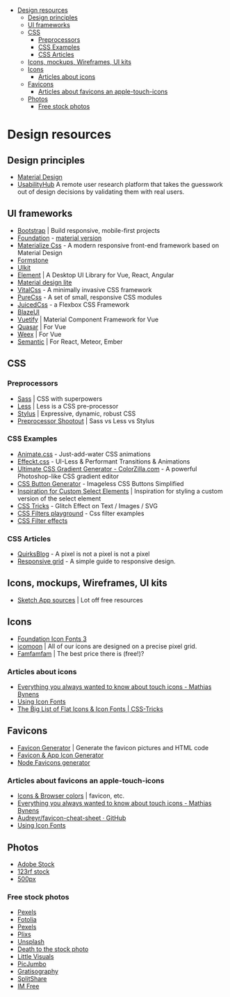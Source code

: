 - [Design resources](#design-resources)
  * [Design principles](#design-principles)
  * [UI frameworks](#ui-frameworks)
  * [CSS](#css)
    + [Preprocessors](#preprocessors)
    + [CSS Examples](#css-examples)
    + [CSS Articles](#css-articles)
  * [Icons, mockups, Wireframes, UI kits](#icons-mockups-wireframes-ui-kits)
  * [Icons](#icons)
    + [Articles about icons](#articles-about-icons)
  * [Favicons](#favicons)
    + [Articles about favicons an apple-touch-icons](#articles-about-favicons-an-apple-touch-icons)
  * [Photos](#photos)
    + [Free stock photos](#free-stock-photos)

<!-- END TOC -->

# Design resources

## Design principles

* [Material Design](https://material.io/guidelines/)
* [UsabilityHub](https://usabilityhub.com/) A remote user research platform that takes the guesswork out of design decisions by validating them with real users.

## UI frameworks

* [Bootstrap](https://getbootstrap.com/) | Build responsive, mobile-first projects
* [Foundation](http://foundation.zurb.com/docs/) - [material version](https://github.com/mikolajdobrucki/material-foundation)
* [Materialize Css](https://materializecss.com/) - A modern responsive front-end framework based on Material Design
* [Formstone](https://formstone.it)
* [UIkit](https://getuikit.com/)
* [Element](https://element.eleme.io/) | A Desktop UI Library for Vue, React, Angular
* [Material design lite](https://getmdl.io/)
* [VitalCss](https://vitalcss.com/) - A minimally invasive CSS framework
* [PureCss](https://purecss.io) - A set of small, responsive CSS modules
* [JuicedCss](http://juicedcss.com/) - a Flexbox CSS Framework
* [BlazeUI](https://www.blazeui.com/)
* [Vuetify](https://vuetifyjs.com/) | Material Component Framework for Vue
* [Quasar](http://quasar-framework.org/) | For Vue
* [Weex](https://weex-project.io/index.html) | For Vue
* [Semantic](https://semantic-ui.com/) | For React, Meteor, Ember


## CSS

### Preprocessors

* [Sass](http://sass-lang.com/) | CSS with superpowers
* [Less](http://lesscss.org/) | Less is a CSS pre-processor
* [Stylus](http://stylus-lang.com/) | Expressive, dynamic, robust CSS
* [Preprocessor Shootout](https://code.tutsplus.com/tutorials/sass-vs-less-vs-stylus-preprocessor-shootout--net-24320) | Sass vs Less vs Stylus


### CSS Examples

* [Animate.css](http://daneden.github.io/animate.css/) - Just-add-water CSS animations
* [Effeckt.css](http://h5bp.github.io/Effeckt.css/) - UI-Less & Performant Transitions & Animations
* [Ultimate CSS Gradient Generator - ColorZilla.com](http://www.colorzilla.com/gradient-editor/) - A powerful Photoshop-like CSS gradient editor
* [CSS Button Generator](http://www.cssbuttongenerator.com) - Imageless CSS Buttons Simplified
* [Inspiration for Custom Select Elements](http://tympanus.net/codrops/2014/07/10/inspiration-for-custom-select-elements/) |
   Inspiration for styling a custom version of the select element
* [CSS Tricks](https://css-tricks.com/glitch-effect-text-images-svg/) - Glitch Effect on Text / Images / SVG
* [CSS Filters playground](http://bennettfeely.com/filters/) - Css filter examples
* [CSS Filter effects](http://html5-demos.appspot.com/static/css/filters/index.html)

### CSS Articles

* [QuirksBlog](http://www.quirksmode.org/blog/archives/2010/04/a_pixel_is_not.html) - A pixel is not a pixel is not a pixel
* [Responsive grid](http://www.adamkaplan.me/grid/) - A simple guide to responsive design.


## Icons, mockups, Wireframes, UI kits

* [Sketch App sources](https://www.sketchappsources.com/) | Lot off free resources

## Icons

* [Foundation Icon Fonts 3](http://zurb.com/playground/foundation-icon-fonts-3)
* [icomoon](https://icomoon.io/) | All of our icons are designed on a precise pixel grid.
* [Famfamfam](http://www.famfamfam.com/) | The best price there is (free!)?

### Articles about icons

* [Everything you always wanted to know about touch icons - Mathias Bynens](https://mathiasbynens.be/notes/touch-icons)
* [Using Icon Fonts](http://gomakethings.com/icon-fonts/)
* [The Big List of Flat Icons & Icon Fonts | CSS-Tricks](http://css-tricks.com/flat-icons-icon-fonts/)

## Favicons

* [Favicon Generator](http://realfavicongenerator.net) | Generate the favicon pictures and HTML code
* [Favicon & App Icon Generator](https://www.favicon-generator.org/)
* [Node Favicons generator](https://github.com/haydenbleasel/favicons)

### Articles about favicons an apple-touch-icons

* [Icons & Browser colors](https://developers.google.com/web/fundamentals/design-and-ux/browser-customization/) | favicon, etc.
* [Everything you always wanted to know about touch icons - Mathias Bynens](https://mathiasbynens.be/notes/touch-icons)
* [Audreyr/favicon-cheat-sheet · GitHub](https://github.com/audreyr/favicon-cheat-sheet)
* [Using Icon Fonts](http://gomakethings.com/icon-fonts/)

## Photos

* [Adobe Stock](https://stock.adobe.com/)
* [123rf stock](https://nl.123rf.com/)
* [500px](https://web.500px.com/)

### Free stock photos

* [Pexels](https://www.pexels.com/)
* [Fotolia](http://www.fotolia.com)
* [Pexels](https://www.pexels.com)
* [Plixs](https://plixs.com)
* [Unsplash](http://unsplash.com/)
* [Death to the stock photo](http://join.deathtothestockphoto.com/)
* [Little Visuals](http://littlevisuals.co/)
* [PicJumbo](http://picjumbo.com/)
* [Gratisography](http://www.gratisography.com/)
* [SplitShare](http://splitshire.com/)
* [IM Free](http://www.imcreator.com/free)
